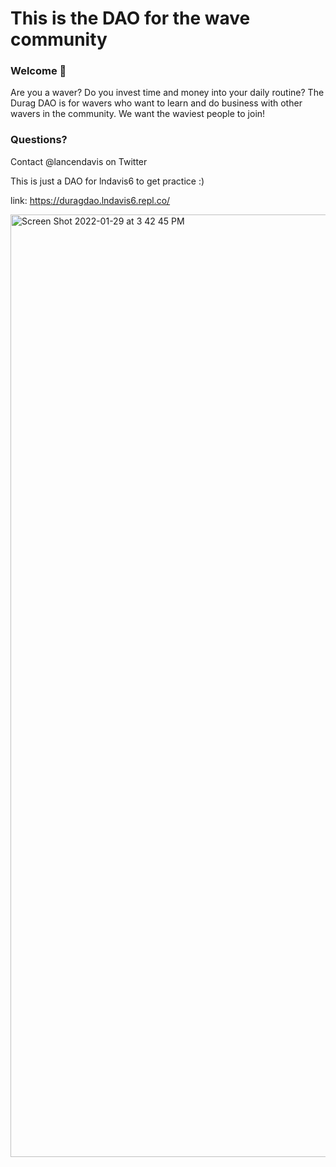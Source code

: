 # This is the DAO for the wave community

### **Welcome 👋**
Are you a waver? Do you invest time and money into your daily routine? The Durag DAO is for wavers who want to learn and do business with other wavers in the community. We want the waviest people to join!

### **Questions?**
Contact @lancendavis on Twitter

This is just a DAO for lndavis6 to get practice :)

link: https://duragdao.lndavis6.repl.co/

<img width="1508" alt="Screen Shot 2022-01-29 at 3 42 45 PM" src="https://user-images.githubusercontent.com/40670744/151676928-31887d32-0be8-4b78-b1f7-c0682a9872a9.png">
